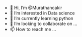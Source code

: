 - 👋 Hi, I’m @Murathancakir
- 👀 I’m interested in Data science
- 🌱 I’m currently learning python
- 💞️ I’m looking to collaborate on ...
- 📫 How to reach me ...

<!---
Murathancakir/Murathancakir is a ✨ special ✨ repository because its `README.md` (this file) appears on your GitHub profile.
You can click the Preview link to take a look at your changes.
--->
